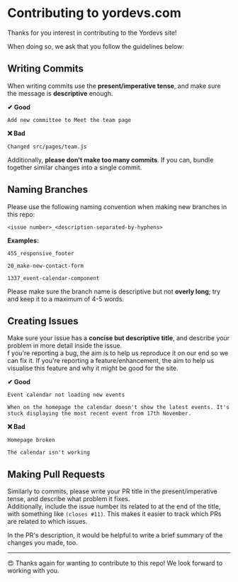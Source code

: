 # Contributing to yordevs.com

Thanks for you interest in contributing to the Yordevs site!

When doing so, we ask that you follow the guidelines below:

## Writing Commits

When writing commits use the **present/imperative tense**, and make sure the message is **descriptive** enough.

**✔ Good**

```
Add new committee to Meet the team page
```

**❌ Bad**

```
Changed src/pages/team.js
```

Additionally, **please don't make too many commits**. If you can, bundle together similar changes into a single commit.

## Naming Branches

Please use the following naming convention when making new branches in this repo:

```
<issue number>_<description-separated-by-hyphens>
```

**Examples:**

```
455_responsive_footer

20_make-new-contact-form

1337_event-calendar-component
```

Please make sure the branch name is descriptive but not **overly long**; try and keep it to a maximum of 4-5 words.

## Creating Issues

Make sure your issue has a **concise but descriptive title**, and describe your problem in more detail inside the issue.  
f you're reporting a bug, the aim is to help us reproduce it on our end so we can fix it. If you're reporting a feature/enhancement, the aim to help us visualise this feature and why it might be good for the site.

**✔ Good**

```
Event calendar not loading new events

When on the homepage the calendar doesn't show the latest events. It's stuck displaying the most recent event from 17th November.
```

**❌ Bad**

```
Homepage broken

The calendar isn't working
```

## Making Pull Requests

Similarly to commits, please write your PR title in the present/imperative tense, and describe what problem it fixes.  
Additionally, include the issue number its related to at the end of the title, with something like `(closes #11)`. This makes it easier to track which PRs are related to which issues.

In the PR's description, it would be helpful to write a brief summary of the changes you made, too.

---

😍 Thanks again for wanting to contribute to this repo! We look forward to working with you.
